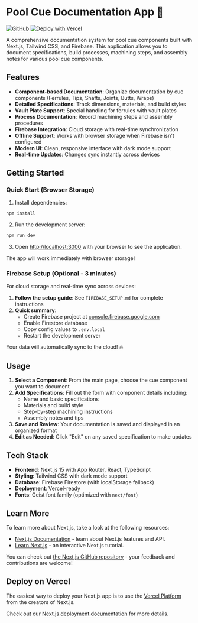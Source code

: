 # Pool Cue Documentation App 🎱

[![GitHub](https://img.shields.io/badge/GitHub-sfmissionmark/pool--cue--documentation-blue?logo=github)](https://github.com/sfmissionmark/pool-cue-documentation)
[![Deploy with Vercel](https://vercel.com/button)](https://vercel.com/new/clone?repository-url=https://github.com/sfmissionmark/pool-cue-documentation)

A comprehensive documentation system for pool cue components built with Next.js, Tailwind CSS, and Firebase. This application allows you to document specifications, build processes, machining steps, and assembly notes for various pool cue components.

## Features

- **Component-based Documentation**: Organize documentation by cue components (Ferrules, Tips, Shafts, Joints, Butts, Wraps)
- **Detailed Specifications**: Track dimensions, materials, and build styles
- **Vault Plate Support**: Special handling for ferrules with vault plates
- **Process Documentation**: Record machining steps and assembly procedures
- **Firebase Integration**: Cloud storage with real-time synchronization
- **Offline Support**: Works with browser storage when Firebase isn't configured
- **Modern UI**: Clean, responsive interface with dark mode support
- **Real-time Updates**: Changes sync instantly across devices

## Getting Started

### Quick Start (Browser Storage)

1. Install dependencies:
```bash
npm install
```

2. Run the development server:
```bash
npm run dev
```

3. Open [http://localhost:3000](http://localhost:3000) with your browser to see the application.

The app will work immediately with browser storage!

### Firebase Setup (Optional - 3 minutes)

For cloud storage and real-time sync across devices:

1. **Follow the setup guide**: See `FIREBASE_SETUP.md` for complete instructions
2. **Quick summary**:
   - Create Firebase project at [console.firebase.google.com](https://console.firebase.google.com)
   - Enable Firestore database
   - Copy config values to `.env.local`
   - Restart the development server

Your data will automatically sync to the cloud! 🔥

## Usage

1. **Select a Component**: From the main page, choose the cue component you want to document
2. **Add Specifications**: Fill out the form with component details including:
   - Name and basic specifications
   - Materials and build style
   - Step-by-step machining instructions
   - Assembly notes and tips
3. **Save and Review**: Your documentation is saved and displayed in an organized format
4. **Edit as Needed**: Click "Edit" on any saved specification to make updates

## Tech Stack

- **Frontend**: Next.js 15 with App Router, React, TypeScript
- **Styling**: Tailwind CSS with dark mode support
- **Database**: Firebase Firestore (with localStorage fallback)
- **Deployment**: Vercel-ready
- **Fonts**: Geist font family (optimized with `next/font`)

## Learn More

To learn more about Next.js, take a look at the following resources:

- [Next.js Documentation](https://nextjs.org/docs) - learn about Next.js features and API.
- [Learn Next.js](https://nextjs.org/learn) - an interactive Next.js tutorial.

You can check out [the Next.js GitHub repository](https://github.com/vercel/next.js) - your feedback and contributions are welcome!

## Deploy on Vercel

The easiest way to deploy your Next.js app is to use the [Vercel Platform](https://vercel.com/new?utm_medium=default-template&filter=next.js&utm_source=create-next-app&utm_campaign=create-next-app-readme) from the creators of Next.js.

Check out our [Next.js deployment documentation](https://nextjs.org/docs/app/building-your-application/deploying) for more details.
